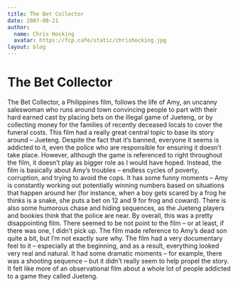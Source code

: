 ```yaml
---
title: The Bet Collector
date: 2007-08-21
author:
  name: Chris Hocking
  avatar: https://fcp.cafe/static/chrishocking.jpg
layout: blog
---
```

# The Bet Collector

The Bet Collector, a Philippines film, follows the life of Amy, an uncanny saleswoman who runs around town convincing people to part with their hard earned cast by placing bets on the illegal game of Jueteng, or by collecting money for the families of recently deceased locals to cover the funeral costs. This film had a really great central topic to base its story around – Jueteng. Despite the fact that it’s banned, everyone it seems is addicted to it, even the police who are responsible for ensuring it doesn’t take place. However, although the game is referenced to right throughout the film, it doesn’t play as bigger role as I would have hoped. Instead, the film is basically about Amy’s troubles – endless cycles of poverty, corruption, and trying to avoid the cops. It has some funny moments – Amy is constantly working out potentially winning numbers based on situations that happen around her (for instance, when a boy gets scared by a frog he thinks is a snake, she puts a bet on 12 and 9 for frog and coward). There is also some humorous chase and hiding sequences, as the Jueteng players and bookies think that the police are near. By overall, this was a pretty disappointing film. There seemed to be not point to the film – or at least, if there was one, I didn’t pick up. The film made reference to Amy’s dead son quite a bit, but I’m not exactly sure why. The film had a very documentary feel to it – especially at the beginning, and as a result, everything looked very real and natural. It had some dramatic moments – for example, there was a shooting sequence – but it didn’t really seem to help propel the story. It felt like more of an observational film about a whole lot of people addicted to a game they called Jueteng.